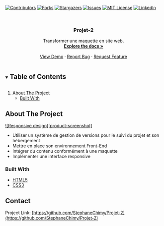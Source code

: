 <!--
*** Thanks for checking out the Best-README-Template. If you have a suggestion
*** that would make this better, please fork the repo and create a pull request
*** or simply open an issue with the tag "enhancement".
*** Thanks again! Now go create something AMAZING! :D
***
***
***
*** To avoid retyping too much info. Do a search and replace for the following:
*** github_username, repo_name, twitter_handle, email, project_title, project_description
-->

<!-- PROJECT SHIELDS -->
<!--
*** I'm using markdown "reference style" links for readability.
*** Reference links are enclosed in brackets [ ] instead of parentheses ( ).
*** See the bottom of this document for the declaration of the reference variables
*** for contributors-url, forks-url, etc. This is an optional, concise syntax you may use.
*** https://www.markdownguide.org/basic-syntax/#reference-style-links
-->

[![Contributors][contributors-shield]][contributors-url]
[![Forks][forks-shield]][forks-url]
[![Stargazers][stars-shield]][stars-url]
[![Issues][issues-shield]][issues-url]
[![MIT License][license-shield]][license-url]
[![LinkedIn][linkedin-shield]][linkedin-url]

<!-- PROJECT LOGO -->
<br />
<p align="center">
  <h3 align="center">Projet-2</h3>
  <p align="center">
    Transformer une maquette en site web.
    <br />
    <a href="https://github.com/StephaneChimy/Projet-2"><strong>Explore the docs »</strong></a>
    <br />
    <br />
    <a href="https://stephanechimy.github.io/Projet-2/">View Demo</a>
    ·
    <a href="https://github.com/StephaneChimy/Projet-2/issues">Report Bug</a>
    ·
    <a href="https://github.com/StephaneChimy/Projet-2/issues">Request Feature</a>
  </p>
</p>

<!-- TABLE OF CONTENTS -->
<details open="open">
  <summary><h2 style="display: inline-block">Table of Contents</h2></summary>
  <ol>
    <li>
      <a href="#about-the-project">About The Project</a>
      <ul>
        <li><a href="#built-with">Built With</a></li>
      </ul>
    </li>
  </ol>
</details>

<!-- ABOUT THE PROJECT -->

## About The Project

[![Responsive design][product-screenshot]](https://github.com/StephaneChimy/Projet-2/blob/master/images/Responsive.png)

- Utiliser un système de gestion de versions pour le suivi du projet et son hébergement
- Mettre en place son environnement Front-End
- Intégrer du contenu conformément à une maquette
- Implémenter une interface responsive

### Built With

- [HTML5](https://fr.wikipedia.org/wiki/HTML5)
- [CSS3](https://fr.wikipedia.org/wiki/Feuilles_de_style_en_cascade#CSS3)

<!-- CONTACT -->

## Contact

Project Link: [https://github.com/StephaneChimy/Projet-2](https://github.com/StephaneChimy/Projet-2)

<!-- MARKDOWN LINKS & IMAGES -->
<!-- https://www.markdownguide.org/basic-syntax/#reference-style-links -->

[contributors-shield]: https://img.shields.io/github/contributors/StephaneChimy/Projet-2.svg?style=for-the-badge
[contributors-url]: https://github.com/StephaneChimy/Projet-2/graphs/contributors
[forks-shield]: https://img.shields.io/github/forks/StephaneChimy/Projet-2.svg?style=for-the-badge
[forks-url]: https://github.com/StephaneChimy/Projet-2/network/members
[stars-shield]: https://img.shields.io/github/stars/StephaneChimy/Projet-2.svg?style=for-the-badge
[stars-url]: https://github.com/StephaneChimy/Projet-2/stargazers
[issues-shield]: https://img.shields.io/github/issues/StephaneChimy/Projet-2.svg?style=for-the-badge
[issues-url]: https://github.com/StephaneChimy/Projet-2/issues
[license-shield]: https://img.shields.io/github/license/StephaneChimy/Projet-2.svg?style=for-the-badge
[license-url]: https://github.com/StephaneChimy/Projet-2/blob/master/LICENSE.txt
[linkedin-shield]: https://img.shields.io/badge/-LinkedIn-black.svg?style=for-the-badge&logo=linkedin&colorB=555
[linkedin-url]: https://linkedin.com/in/Stephane-Chimy
